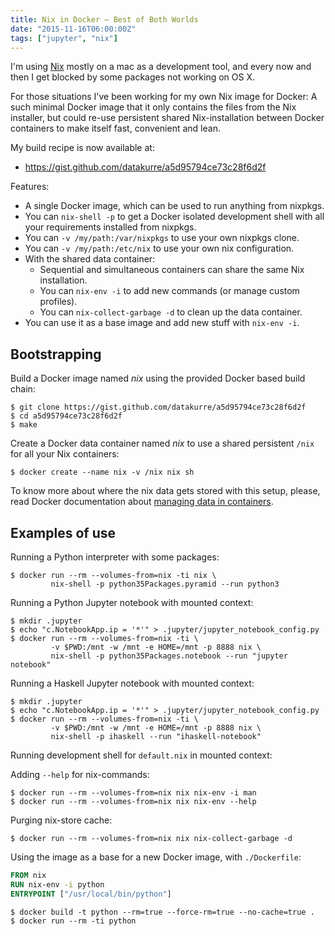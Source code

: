 ```yaml
---
title: Nix in Docker – Best of Both Worlds
date: "2015-11-16T06:00:00Z"
tags: ["jupyter", "nix"]
---
```


I\'m using [Nix](https://nixos.org/nix/) mostly on a mac as a
development tool, and every now and then I get blocked by some packages
not working on OS X.

For those situations I\'ve been working for my own Nix image for Docker:
A such minimal Docker image that it only contains the files from the Nix
installer, but could re-use persistent shared Nix-installation between
Docker containers to make itself fast, convenient and lean.

My build recipe is now available at:

-   <https://gist.github.com/datakurre/a5d95794ce73c28f6d2f>

Features:

-   A single Docker image, which can be used to run anything from
    nixpkgs.
-   You can `nix-shell -p` to get a Docker isolated development shell
    with all your requirements installed from nixpkgs.
-   You can `-v /my/path:/var/nixpkgs` to use your own nixpkgs clone.
-   You can `-v /my/path:/etc/nix` to use your own nix configuration.
-   With the shared data container:
    -   Sequential and simultaneous containers can share the same Nix
        installation.
    -   You can `nix-env -i` to add new commands (or manage custom
        profiles).
    -   You can `nix-collect-garbage -d` to clean up the data container.
-   You can use it as a base image and add new stuff with `nix-env -i`.

Bootstrapping
-------------

Build a Docker image named *nix* using the provided Docker based build
chain:

```shell
$ git clone https://gist.github.com/datakurre/a5d95794ce73c28f6d2f
$ cd a5d95794ce73c28f6d2f
$ make
```

Create a Docker data container named *nix* to use a shared persistent
`/nix` for all your Nix containers:

```
$ docker create --name nix -v /nix nix sh
```

To know more about where the nix data gets stored with this setup,
please, read Docker documentation about [managing data in
containers](https://docs.docker.com/engine/userguide/dockervolumes/).

Examples of use
---------------

Running a Python interpreter with some packages:

```shell
$ docker run --rm --volumes-from=nix -ti nix \
         nix-shell -p python35Packages.pyramid --run python3
```

Running a Python Jupyter notebook with mounted context:

```shell
$ mkdir .jupyter
$ echo "c.NotebookApp.ip = '*'" > .jupyter/jupyter_notebook_config.py
$ docker run --rm --volumes-from=nix -ti \
         -v $PWD:/mnt -w /mnt -e HOME=/mnt -p 8888 nix \
         nix-shell -p python35Packages.notebook --run "jupyter notebook"
```

Running a Haskell Jupyter notebook with mounted context:

```shell
$ mkdir .jupyter
$ echo "c.NotebookApp.ip = '*'" > .jupyter/jupyter_notebook_config.py
$ docker run --rm --volumes-from=nix -ti \
         -v $PWD:/mnt -w /mnt -e HOME=/mnt -p 8888 nix \
         nix-shell -p ihaskell --run "ihaskell-notebook"
```

Running development shell for `default.nix` in mounted context:

Adding `--help` for nix-commands:

```shell
$ docker run --rm --volumes-from=nix nix nix-env -i man
$ docker run --rm --volumes-from=nix nix nix-env --help
```

Purging nix-store cache:

```shell
$ docker run --rm --volumes-from=nix nix nix-collect-garbage -d
```

Using the image as a base for a new Docker image, with `./Dockerfile`:

```Dockerfile
FROM nix
RUN nix-env -i python
ENTRYPOINT ["/usr/local/bin/python"]
```

```shell
$ docker build -t python --rm=true --force-rm=true --no-cache=true .
$ docker run --rm -ti python
```
